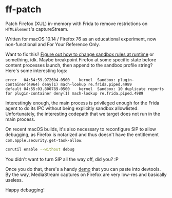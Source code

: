 # ff-patch

Patch Firefox (XUL) in-memory with Frida to remove restrictions on `HTMLElement`'s captureStream.

Written for macOS 10.14 / Firefox 76 as an educational experiment, now non-functional and 
For Your Reference Only.

Want to fix this?
[Figure out how to change sandbox rules at runtime](https://github.com/mozilla/gecko-dev/blob/170547001c81e7ec05f2855d8349b6b7e97c2658/security/sandbox/mac/SandboxPolicyContent.h#L40)
or something, idk. Maybe breakpoint Firefox at some specific state before content processes launch,
then append to the sandbox profile string? Here's some interesting logs:

``` text
error	04:54:59.972604-0500	kernel	Sandbox: plugin-container(4964) deny(1) mach-lookup re.frida.piped.4989
default	04:55:03.800789-0500	kernel	Sandbox: 10 duplicate reports for plugin-container deny(1) mach-lookup re.frida.piped.4989
```

Interestingly enough, the main process is privileged enough for the Frida agent to do its IPC
without being explicitly sandbox allowlisted. Unfortunately, the interesting codepath that we target
does not run in the main process.

On recent macOS builds, it's also necessary to reconfigure SIP to allow debugging, as Firefox is
notarized and thus doesn't have the entitlement `com.apple.security.get-task-allow`.

``` sh
csrutil enable --without debug
```

You didn't want to turn SIP all the way off, did you? :P

Once you do that, there's a handy [demo](./demo.js) that you can paste into devtools. By the way,
MediaStream captures on Firefox are very low-res and basically useless.

Happy debugging!
